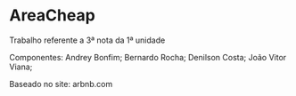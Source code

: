 # AreaCheap
Trabalho referente a 3ª nota da 1ª unidade

Componentes: Andrey Bonfim; Bernardo Rocha; Denilson Costa; João Vitor Viana;

Baseado no site: arbnb.com
